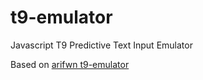 t9-emulator
===========

Javascript T9 Predictive Text Input Emulator

Based on [arifwn t9-emulator](https://github.com/arifwn/t9-emulator) 
